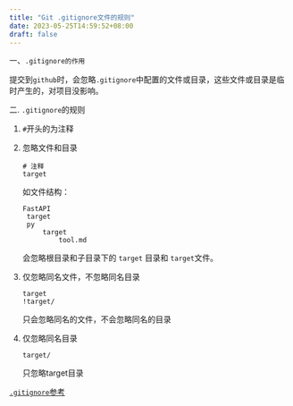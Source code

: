 ```yaml
---
title: "Git .gitignore文件的规则"
date: 2023-05-25T14:59:52+08:00
draft: false
---
```


一、`.gitignore的作用`

提交到`github`时，会忽略`.gitignore`中配置的文件或目录，这些文件或目录是临时产生的，对项目没影响。

二. `.gitignore`的规则

1. `#`开头的为注释

   

2. 忽略文件和目录

   ```.gitigonre
   # 注释
   target
   ```

   如文件结构：

   ```
   FastAPI
   	target
   	py
   		target
   			tool.md
   ```

   会忽略根目录和子目录下的 `target` 目录和 `target`文件。

   

3. 仅忽略同名文件，不忽略同名目录

   ```
   target
   !target/
   ```

   只会忽略同名的文件，不会忽略同名的目录

   

4. 仅忽略同名目录

   ```
   target/
   ```

   只忽略target目录

   

[`.gitignore`参考](https://blog.csdn.net/nyist_zxp/article/details/119887324)
